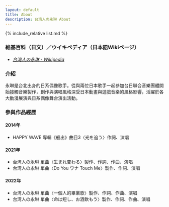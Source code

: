 ```yaml
---
layout: default
title: About
description: 台湾人の永琳 About
---
```


{% include_relative list.md %}

### 維基百科（日文）／ウイキペディア（日本語Wikiページ）
- <a href="https://ja.wikipedia.org/wiki/%E5%8F%B0%E6%B9%BE%E4%BA%BA%E3%81%AE%E6%B0%B8%E7%90%B3" target="_blank" rel="noopener noreferrer">*台湾人の永琳 - Wikipedia*</a>

### 介紹
永琳是台北出身的日系偶像歌手。從與兩位日本歌手一起參加台日聯合音樂團體開始接觸音樂製作，創作與演唱風格深受日本動畫與遊戲音樂的風格影響，活躍於各大動漫展演與日系偶像舞台演出活動。

### 參與作品經歷
#### 2014年
- HAPPY WAVE 專輯《船出》曲目3〈光を追う〉作詞、演唱

#### 2021年
- 台湾人の永琳 單曲〈生まれ変わる〉製作、作詞、作曲、演唱
- 台湾人の永琳 單曲〈Do You ワナ Touch Me〉製作、作詞、演唱

#### 2022年
- 台湾人の永琳 單曲〈一個人的畢業歌〉製作、作詞、作曲、演唱
- 台湾人の永琳 單曲〈命は短し、お酒飲もう〉製作、作詞、作曲、演唱
